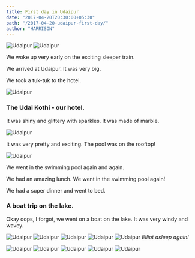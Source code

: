 ```yaml
---
title: First day in Udaipur
date: "2017-04-20T20:30:00+05:30"
path: "/2017-04-20-udaipur-first-day/"
author: "HARRISON"
---
```


![Udaipur](./IMG_1698.jpg)
![Udaipur](./diary.jpg)

We woke up very early on the exciting sleeper train.

We arrived at Udaipur. It was very big.

We took a tuk-tuk to the hotel.

![Udaipur](./IMG_1650.jpg)

### The Udai Kothi - our hotel.

It was shiny and glittery with sparkles. It was made of marble.

![Udaipur](./IMG_1648.jpg)

It was very pretty and exciting. The pool was on the rooftop!

![Udaipur](./IMG_1657.jpg)

We went in the swimming pool again and again.

We had an amazing lunch. We went in the swimming pool again!

We had a super dinner and went to bed.

### A boat trip on the lake.

Okay oops, I forgot, we went on a boat on the lake. It was very windy and wavey.

![Udaipur](./IMG_1179.jpg)
![Udaipur](./IMG_1669.jpg)
![Udaipur](./IMG_1671.jpg)
![Udaipur](./IMG_1673.jpg)
![Udaipur](./IMG_1678.jpg)
_Elliot asleep again!_

![Udaipur](./IMG_1681.jpg)
![Udaipur](./IMG_1685.jpg)
![Udaipur](./IMG_1687.jpg)
![Udaipur](./IMG_1689.jpg)
![Udaipur](./IMG_1698.jpg)